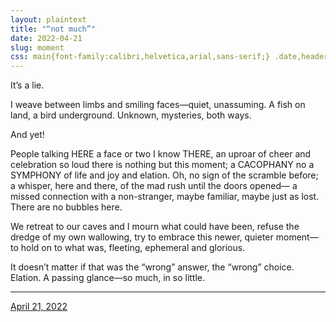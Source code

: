 ```yaml
---
layout: plaintext
title: "“not much”"
date: 2022-04-21
slug: moment
css: main{font-family:calibri,helvetica,arial,sans-serif;} .date,header,footer,hr{display:none;} h1{font-size:1.5em; margin-left:-.5em; margin-top:1em;} .endnote{color:#808080; font-size:.85em; margin-top:2em;} .endnote a{text-decoration:none;} .endnote a:focus,.endnote a:hover,.endnote a:active{color:inherit; font-style:italic;} ::selection{background:rgba(128,128,128,0.25); color:inherit;}
---
```

It’s a lie.

<!--more-->

I weave between limbs and smiling faces—quiet, unassuming. A fish on land, a bird underground. Unknown, mysteries, both ways.

And yet!

People talking <strong style="text-transform:uppercase;font-weight:normal;">here</strong> a face or two I know <strong style="text-transform:uppercase;font-weight:normal;">there</strong>, an uproar of cheer and celebration so loud there is nothing but this moment; a <strong style="text-transform:uppercase;font-weight:normal;">cacophany</strong> no a <strong style="text-transform:uppercase;font-weight:normal;">symphony</strong> of life and joy and elation. Oh, no sign of the scramble before; a whisper, here and there, of the mad rush until the doors opened— a missed connection with a non-stranger, maybe familiar, maybe just as lost. There are no bubbles here.

We retreat to our caves and I mourn what could have been, refuse the dredge of my own wallowing, try to embrace this newer, quieter moment—to hold on to what was, fleeting, ephemeral and glorious.

It doesn’t matter if that was the “wrong” answer, the “wrong” choice. Elation. A passing glance—so much, in so little.

<hr/>

<div class="endnote">
	<a href="{{site.url}}/blog">April 21, 2022</a>
	<!--Written after a senior thesis show.-->
</div>